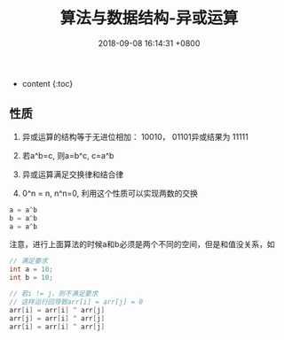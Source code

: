 ﻿---
layout: post
title:  "算法与数据结构-异或运算"
date:   2018-09-08 16:14:31 +0800
categories: 算法与数据结构
tags: 异或运算
---

* content
{:toc}

## 性质
1. 异或运算的结构等于无进位相加：
10010， 01101异或结果为 11111

2. 若a^b=c, 则a=b^c, c=a^b
3. 异或运算满足交换律和结合律
4. 0^n = n, n^n=0, 利用这个性质可以实现两数的交换
```java
a = a^b
b = a^b
a = a^b
```
注意，进行上面算法的时候a和b必须是两个不同的空间，但是和值没关系，如
```java
// 满足要求
int a = 10;
int b = 10;

// 若i != j，则不满足要求
// 这样运行回导致arr[i] = arr[j] = 0
arr[i] = arr[i] ^ arr[j]
arr[j] = arr[i] ^ arr[j]
arr[i] = arr[i] ^ arr[j]




